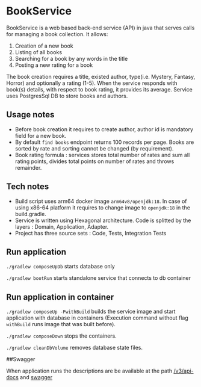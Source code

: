 # BookService
BookService is a web based back-end service (API) in java that serves calls for managing a book collection. It allows:
1. Creation of a new book
2. Listing of all books
3. Searching for a book by any words in the title
4. Posting a new rating for a book

The book creation requires a title, existed author, type(i.e. Mystery, Fantasy, Horror) and optionally a rating (1-5).
When the service responds with book(s) details, with respect to book rating, it provides its average.
Service uses PostgresSql DB to store books and authors.

## Usage notes
- Before book creation it requires to create author, author id is mandatory field for a new book.
- By default `find books` endpoint returns 100 records per page. Books are sorted by rate and sorting cannot be changed (by requirement).  
- Book rating formula : services stores total number of rates and sum all rating points, divides total points on number of rates and throws remainder.  

## Tech notes

- Build script uses arm64 docker image `arm64v8/openjdk:18`. In case of using x86-64 platform it requires to change image to `openjdk:18` in the build.gradle. 
- Service is written using Hexagonal architecture. Code is splitted by the layers : Domain, Application, Adapter. 
- Project has three source sets : Code, Tests, Integration Tests


## Run application

`./gradlew composeUpDb` starts database only

`./gradlew bootRun` starts standalone service that connects to db container

## Run application in container

`./gradlew composeUp -PwithBuild` builds the service image and start application with database in containers (Execution command without flag `withBuild` runs image that was built before).

`./gradlew composeDown` stops the containers.

`./gradlew cleanDbVolume` removes database state files.

##Swagger

When application runs the descriptions are be available at the path [/v3/api-docs](http://localhost:8080/v3/api-docs) and [swagger](http://localhost:8080/swagger-ui/index.html)